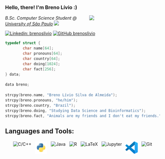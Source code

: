 ### Hello, there! I'm Breno Lívio :)


<img align='right' src="https://media2.giphy.com/media/biswiZXMZOiOtlozZy/source.gif" width="230">
<em>B.Sc. Computer Science Student @ <a href="https://www5.usp.br/">University of São Paulo</a> <img src="https://escolaeducacao.com.br/wp-content/uploads/2018/09/usp-curso-de-historia.jpg" width="30"></br>
</em>

[![Linkedin: brenoslivio](https://img.shields.io/badge/-brenoslivio-blue?style=flat-square&logo=Linkedin&logoColor=white&link=https://www.linkedin.com/in/brenoslivio/)](https://www.linkedin.com/in/brenoslivio/)
[![GitHub brenoslivio](https://img.shields.io/github/followers/brenoslivio?label=follow&style=social)](https://github.com/brenoslivio)

```C
typedef struct {
        char name[64]; 
        char pronouns[64];
        char country[64];
        char doing[1024];
        char fact[256];
} data;

data breno;

strcpy(breno.name, "Breno Lívio Silva de Almeida");
strcpy(breno.pronouns, "he/him");
strcpy(breno.country, "Brazil");
strcpy(breno.doing, "Studying Data Science and Bioinformatics");
strcpy(breno.fact, "Animals are my friends and I don't eat my friends.");

```



## Languages and Tools:
<p align="center">
<img src="https://raw.githubusercontent.com/isocpp/logos/master/cpp_logo.png" alt="C/C++" height="40" style="vertical-align:top; margin:4px">
<img src="https://raw.githubusercontent.com/github/explore/80688e429a7d4ef2fca1e82350fe8e3517d3494d/topics/python/python.png" alt="Python" height="40" style="vertical-align:top; margin:4px">
<img src="https://i.pinimg.com/originals/f1/ea/a7/f1eaa7278f64e27128e062a3de918265.png" alt="Java" height="40" style="vertical-align:top; margin:4px">
<img src="https://www.r-project.org/logo/Rlogo.svg" alt="R" height="40" style="vertical-align:top; margin:4px">
<img src="https://i.stack.imgur.com/zHFFO.png" alt="LaTeX" height="40" style="vertical-align:top; margin:4px">
<img src="https://upload.wikimedia.org/wikipedia/commons/thumb/3/38/Jupyter_logo.svg/518px-Jupyter_logo.svg.png" alt="Jupyter" height="40" style="vertical-align:top; margin:4px">
<img src="https://raw.githubusercontent.com/github/explore/80688e429a7d4ef2fca1e82350fe8e3517d3494d/topics/visual-studio-code/visual-studio-code.png" alt="VS Code" height="40" style="vertical-align:top; margin:4px">
<img src="https://upload.wikimedia.org/wikipedia/commons/thumb/e/e0/Git-logo.svg/1280px-Git-logo.svg.png" alt="Git" height="40" style="vertical-align:top; margin:4px">
</p>
